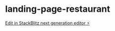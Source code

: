 # landing-page-restaurant

[Edit in StackBlitz next generation editor ⚡️](https://stackblitz.com/~/github.com/hieuhuynh113/landing-page-restaurant)